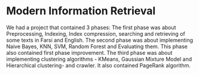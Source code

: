 # Modern Information Retrieval

We had a project that contained 3 phases:
The first phase was about Preprocessing, Indexing, Index compression, searching and retrieving of some texts in Farsi and English. 
The second phase was about implementing Naive Bayes, KNN, SVM, Random Forest and Evaluating them. This phase also contained first phase improvement.
The third phase was about implementing clustering algorithms - KMeans, Gaussian Mixture Model and Hierarchical clustering- and crawler. It also contained PageRank algorithm.
